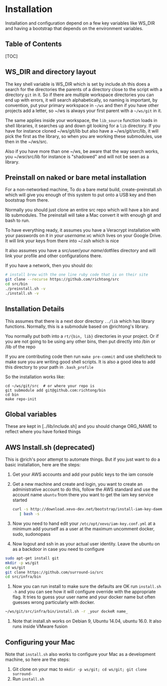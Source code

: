 # Installation

Installation and configuration depend on a few key variables like WS_DIR and
having a bootstrap that depends on the environment variables.

## Table of Contents

[TOC]

## WS_DIR and directory layout

The key shell variable is WS_DIR which is set by include.sh this
does a search for the directories the parents of a directory close to the
script with a directory `git` in it. So if there are multiple workspace
directories you can end up with errors, it will search alphabetically, so
naming is important, by convention, put your primary workspace in `~/ws` and
then if you have other projects add a letter, so ~/ws is always your first
parent with a `~/ws/git` in it.

The same applies inside your workspace, the `lib_source` function loads in
shell libraries, it searches up and down git looking for a `lib` directory. If
you have for instance cloned ~/ws/git/lib but also have a ~/ws/git/src/lib, it
will pick the first as the library, so when you are working these submodules,
use then in the ~/ws/src.

Also if you have more than one ~/ws, be aware that the way search works, you
~/wsr/src/lib for instance is "shadowed" and will not be seen as a library.

## Preinstall on naked or bare metal installation

For a non-networked machine, To do a bare metal build, create-preinstall.sh which
will give you enough of
this system to put onto a USB key and then bootstrap from there.

Normally you should just clone an entire src repo which will have a bin and lib
submodules. The preinstall will take a Mac convert it with enough git and bash
to run.

To have everything ready, it assumes you have a Veracrypt installation with
your passwords on it in _your username_.vc which lives on your Google Drive.
It will link your keys from there into ~/.ssh which is nice

It also assumes you have a src/user/_your name_/dotfiles directory and will
link your profile and other configurations there.

If you have a network, then you should do:

```sh
# install brew with the one line ruby code that is on their site
git clone --recurse https://github.com/richtong/src
cd src/bin
./preinstall.sh -v
./install.sh -v

```

## Installation Details

This assumes that there is a next door directory `../lib` which has library
functions. Normally, this is a submodule based on @richtong's library.

You normally put both into a `rt/{bin, lib}` directories in your project. Or if
you are not going to be using any other bins, then put directly into /bin or
/lib of the repo

If you are contributing code then run `make pre-commit` and use shellcheck to
make sure you are writing good shell scripts. It is also a good idea to add
this directory to your path in `.bash_profile`

So the installation works like:

```shell
cd ~/ws/git/src  # or where your repo is
git submodule add git@github.com:richtong/bin
cd bin
make repo-init
```

## Global variables

These are kept in [../lib/include.sh] and you should change ORG_NAME to reflect
where you have forked things

## AWS Install.sh (deprecated)

This is @rich's poor attempt to automate things. But if you just want to do a
basic installation, here are the steps:

1. Get your AWS accounts and add your public keys to the iam console
1. Get a new machine and create and login, you want to create an administrative
   account to do this, follow the AWS standard and use the account name
   `ubuntu` from there you want to get the iam key service started

   ```bash
   curl -s http://download.xevo-dev.net/bootstrap/install-iam-key-daemon.sh \
      | bash -s
   ```

1. Now you need to hand edit your `/etc/opt/xevo/iam-key.conf.yml` at a minimum
   add yourself as a user at the maximum uncomment docker, sudo, sudonopass
1. Now logout and ssh in as your actual user identity. Leave the ubuntu on as a
   backdoor in case you need to configure

```bash
sudo apt-get install git
mkdir -p ws/git
cd ws/git
git clone https://github.com/surround-io/src
cd src/infra/bin
```

1. Now you can run install to make sure the defaults are OK run `install.sh -h`
   and you can see how it will configure override with the appropriate flag. It
   tries to guess your user name and your docker name but often guesses wrong
   particularly with docker.

```bash
~/ws/git/src/infra/bin/install.sh -r _your dockeR name_
```

1. Note that install.sh works on Debian 9, Ubuntu 14.04, ubuntu 16.0. It also
   runs inside VMware fusion

## Configuring your Mac

Note that `install.sh` also works to configure your Mac as a development
machine, so here are the steps:

1. Git clone on your mac to `mkdir -p ws/git; cd ws/git; git clone surround-`
1. Run `install.sh`
